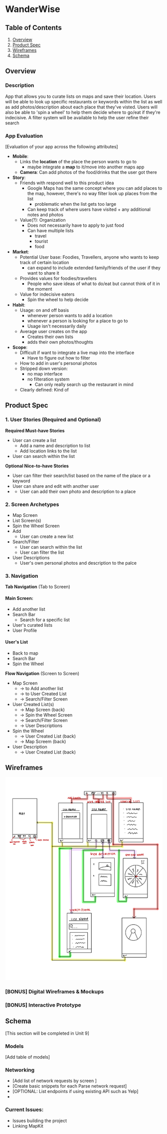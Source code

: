 # WanderWise

## Table of Contents

1. [Overview](#Overview)
2. [Product Spec](#Product-Spec)
3. [Wireframes](#Wireframes)
4. [Schema](#Schema)

## Overview

### Description

App that allows you to curate lists on maps and save their location. Users will be able to look up specific restaurants or keywords within the list as well as add photos/description about each place that they've visted. Users will also be able to 'spin a wheel' to help them decide where to go/eat if they're indecisive. A filter system will be available to help the user refine their search

### App Evaluation

[Evaluation of your app across the following attributes]
* **Mobile**:
    * Links the **location** of the place the person wants to go to
        * maybe integrate a **map** to it/move into another maps app
    * **Camera**: Can add photos of the food/drinks that the user got there
* **Story**:
    * Friends with respond well to this product idea
        * Google Maps has the same concept where you can add places to the map, however, there's no way filter look up places from the list
            * problematic when the list gets too large
        * Can keep track of where users have visited + any additional notes and photos
    * Value(?): Organization
        * Does not necessarily have to apply to just food
        * Can have multiple lists
            * travel
            * tourist
            * food
* **Market**:
    * Potential User base: Foodies, Travellers, anyone who wants to keep track of certain location
        * can expand to include extended family/friends of the user if they want to share it
    * Provides values for foodies/travellers
        * People who save ideas of what to do/eat but cannot think of it in the moment
    * Value for indecisive eaters
        * Spin the wheel to help decide
* **Habit**:
    * Usage: on and off basis
        * whenever person wants to add a location
        * whenever a person is looking for a place to go to
        * Usage isn't necessarily daily
    * Average user creates on the app
        * Creates their own lists
        * adds their own photos/thoughts
* **Scope**:
    * Difficult if want to integrate a live map into the interface
        * Have to figure out how to filter
    * How to add in user's personal photos 
    * Stripped down version:
        * no map interface
        * no filteration system
            * Can only really search up the restaurant in mind
    * Clearly defined: Kind of

## Product Spec

### 1. User Stories (Required and Optional)

**Required Must-have Stories**

* User can create a list
  * Add a name and description to list
  * Add location links to the list
* User can search within the list

**Optional Nice-to-have Stories**

* User can filter their search/list based on the name of the place or a keyword
* User can share and edit with another user
* * User can add their own photo and description to a place 


### 2. Screen Archetypes

* Map Screen
* List Screen(s)
* Spin the Wheel Screen
* Add
  * User can create a new list 
* Search/Filter
  * User can search within the list
  * User can filter the list
* User Descriptions
  * User's own personal photos and description to the palce

### 3. Navigation

**Tab Navigation** (Tab to Screen)

#### Main Screen:

* Add another list 
* Search Bar
  * Search for a specific list
* User's curated lists
* User Profile

#### User's List
* Back to map
* Search Bar
* Spin the Wheel

**Flow Navigation** (Screen to Screen)

* Map Screen 
  * -> to Add another list  
  * -> to User Created List
  * -> Search/Filter Screen
* User Created List(s)
  * -> Map Screen (back)
  * -> Spin the Wheel Screen
  * -> Search/Filter Screen
  * -> User Descriptions
* Spin the Wheel 
  * -> User Created List (back)
  * -> Map Screem (back)
* User Description
  * -> User Created List (back)

## Wireframes

![Wireframe](wireframe.jpg)

### [BONUS] Digital Wireframes & Mockups

### [BONUS] Interactive Prototype

## Schema 

[This section will be completed in Unit 9]

### Models

[Add table of models]

### Networking

- [Add list of network requests by screen ]
- [Create basic snippets for each Parse network request]
- [OPTIONAL: List endpoints if using existing API such as Yelp]
- 

### Current Issues:
- Issues building the project
- Linking MapKit
  
